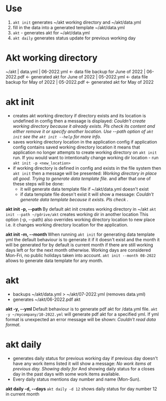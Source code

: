 # Use

1. `akt init` generates ~/akt working directory and ~/akt/data.yml
2. fill in the data into a generated template ~/akt/data.yml
3. `akt` - generates akt for ~/akt/data.yml
4. `akt daily` generates status update for previous working day


# Akt working directory
~/akt
| data.yml
| 06-2022.yml <- data file backup for June of 2022
| 06-2022.pdf <- generated akt for June of 2022
| 05-2022.yml <- data file backup for May of 2022
| 05-2022.pdf <- generated akt for May of 2022


# akt init
- creates akt working directory
  if directory exists and its location is undefined in config then
  a message is displayed:
  *Couldn't create working directory because it already exists.*
  *Pls check its content and either remove it or specify another location.*
  *Use --path option of `akt init` see the `akt init --help` for more info.*
- saves working directory location in the application config
  if application config contains saved working directory location it means
  that application no longer attempts to create working directory on
  `akt init` run. If you would want to intentionally change working dir
  location - run `akt init -p <new_location>`
- if working directory is defined in config and exists in the file system
  then `akt init` then a message will be presented:
  *Working directory in place all good.*
  *Trying to generate data template file.*
  and after that one of these steps will be done:
  * it will generate data template file if ~/akt/data.yml doesn't exist
  * if data template file doesn't exist it will show a message:
  *Couldn't generate data template because it exists.*
  *Pls check <data-template-yml-file-location>.*

**akt init -p, --path <path>**
By default akt init creates working directory in ~/akt
`akt init --path ~/gdrive/akt` creates working dir in another location
This option (-p, --path) also overrides working directory location to new
place i.e. it changes working directory location for the application.

**akt init -m, --month <month>**
When running `akt init` for generating data template yml the default
behaviour is to generate it if it doesn't exist and the month it will be
generated for by default is current month if there are still working
days left or for the next month otherwise.
Working days are considered Mon-Fri, no public holidays taken into account.
`akt init --month 08-2022` allows to generate data template for any month.


# akt
- backups ~/akt/data.yml > ~/akt/07-2022.yml (removes data.yml)
- generates ~/akt/06-2022.pdf akt

**akt -y, --yml <path-to-data-yml>**
Default behaviour is to generate pdf akt for <working-dir>/data.yml file.
`akt -y ~/mycompany/10-2022.yml` will generate pdf akt for a specified yml.
If yml format is unexpected an error message will be shown:
*Couldn't read data format.*

# akt daily
- generates daily status for previous working day
  if previous day doesn't have any work items listed it will show a message:
  *No work items at previous day. Showing daily for <day>*
  And showing daily status for a closes day in the past days with some
  work items available.
- Every daily status mentions day number and name (Mon-Sun).

**akt daily -d, --days <day-numbers>**
`akt daily -d 12` shows daily status for day number 12 in current month
